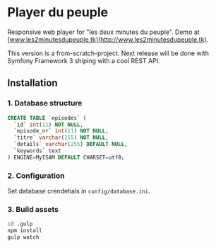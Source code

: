 # Player du peuple
Responsive web player for "les deux minutes du peuple".
Demo at [www.les2minutesdupeuple.tk](http://www.les2minutesdupeuple.tk).

This version is a from-scratch-project. Next release will be done with Symfony Framework 3 shiping with a cool REST API.

## Installation
### 1. Database structure
```sql
CREATE TABLE `episodes` (
  `id` int(11) NOT NULL,
  `episode_nr` int(11) NOT NULL,
  `titre` varchar(255) NOT NULL,
  `details` varchar(255) DEFAULT NULL,
  `keywords` text
) ENGINE=MyISAM DEFAULT CHARSET=utf8;
```

### 2. Configuration
Set database crendetials in `config/database.ini`.

### 3. Build assets
```bash
cd .gulp
npm install
gulp watch
```
